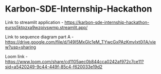 # Karbon-SDE-Internship-Hackathon

Link to streamlit application - https://karbon-sde-internship-hackathon-eurss5ktpzxa9wzpivswmp.streamlit.app/

Link to sequence diagram part A - https://drive.google.com/file/d/149I5MxGIc1eM_TYwcGxPAzKmvIxt0i1A/view?usp=sharing

Loom link - https://www.loom.com/share/cd1105aec0b844cca0242af972c7ce11?sid=a5420249-9c44-449f-85c4-f620033e19d2
